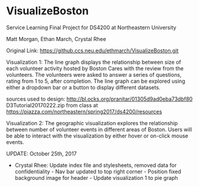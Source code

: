 # VisualizeBoston
Service Learning Final Project for DS4200 at Northeastern University

Matt Morgan,
Ethan March,
Crystal Rhee

Original Link: https://github.ccs.neu.edu/ethmarch/VisualizeBoston.git

Visualization 1: The line graph displays the relationship between size of each
volunteer activity hosted by Boston Cares with the review from the volunteers.
The volunteers were asked to answer a series of questions, rating from 1 to 5,
after completion. The line graph can be explored using either a dropdown bar or
a button to display different datasets.

sources used to design:
http://bl.ocks.org/pranitar/01305d9ad0eba73dbf80
D3Tutorial20170222.zip from class at https://piazza.com/northeastern/spring2017/ds4200/resources

Visualization 2: The geographic visualization explores the relationship between
number of volunteer events in different areas of Boston. Users will be able to
interact with the visualization by either hover or on-click mouse events.

UPDATE: October 25th, 2017
- Crystal Rhee: Update index file and stylesheets, removed data for confidentiality
		- Nav bar updated to top right corner
		- Position fixed background image for header
		- Update visualization 1 to pie graph